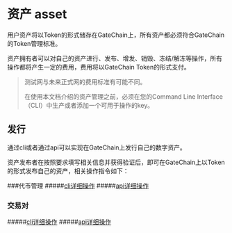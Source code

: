 # 资产 asset

用户资产将以Token的形式储存在GateChain上，所有资产都必须符合GateChain的Token管理标准。

资产拥有者可以对自己的资产进行、发布、增发、销毁、冻结/解冻等操作，所有操作都将产生一定的费用，费用将以GateChain Token的形式支付。

> 测试网与未来正式网的费用标准有可能不同。
>
> 在使用本文档介绍的资产管理之前，必须在您的Command Line Interface（CLI）中生产或者添加一个可用于操作的key。


## 发行

通过cli或者通过api可以实现在GateChain上发行自己的数字资产。

资产发布者在按照要求填写相关信息并获得验证后，即可在GateChain上以Token的形式发布自己的资产，相关操作指令如下：

###代币管理
#####[cli详细操作](./cli/token.md)
#####[api详细操作](./API/token.md)

### 交易对
#####[cli详细操作](./cli/trading-pair.md)
#####[api详细操作](./API/trading-pair.md)
